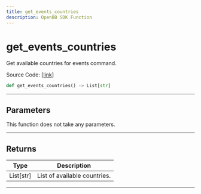 ```yaml
---
title: get_events_countries
description: OpenBB SDK Function
---
```


# get_events_countries

Get available countries for events command.

Source Code: [[link](https://github.com/OpenBB-finance/OpenBBTerminal/tree/main/openbb_terminal/economy/investingcom_model.py#L297)]

```python
def get_events_countries() -> List[str]
```

---

## Parameters

This function does not take any parameters.

---

## Returns

| Type | Description |
| ---- | ----------- |
| List[str] | List of available countries. |
---


